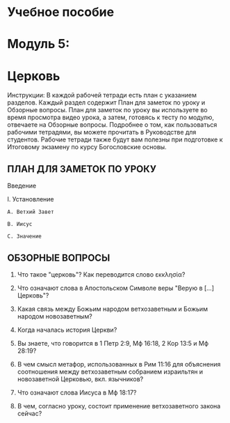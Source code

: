 # Учебное пособие
# Модуль 5: 
# Церковь


Инструкции: 
В каждой рабочей тетради есть план с указанием разделов.   Каждый раздел содержит План для заметок по уроку и Обзорные вопросы. 
План для заметок по уроку вы используете во время просмотра видео урока, а затем, готовясь к тесту по модулю, отвечаете на Обзорные вопросы. 
Подробнее о том, как пользоваться рабочими тетрадями, вы можете прочитать в Руководстве для студентов. Рабочие тетради также будут вам полезны при подготовке к Итоговому экзамену по курсу Богословские основы.


## ПЛАН ДЛЯ ЗАМЕТОК ПО УРОКУ

Введение

I. Установление

    A. Ветхий Завет

    B. Иисус

    C. Значение



## ОБЗОРНЫЕ ВОПРОСЫ

1. Что такое "церковь"? Как переводится слово εκκλησία?

2. Что означают слова в Апостольском Символе веры "Верую в […] Церковь"?

3. Какая связь между Божьим народом ветхозаветным и Божьим народом новозаветным?

4. Когда началась история Церкви?

5. Вы знаете, что говорится в 1 Петр 2:9, Mф 16:18, 2 Кор 13:5 и Mф 28:19?

6. В чем смысл метафор, использованных в Рим 11:16 для объяснения соотношения между ветхозаветным собранием израильтян и новозаветной Церковью, вкл. язычников?

7. Что означают слова Иисуса в Mф 18:17?

8. В чем, согласно уроку, состоит применение ветхозаветного закона сейчас? 

